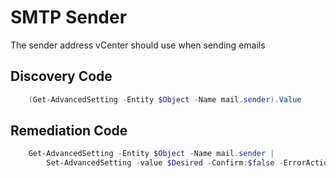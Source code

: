# SMTP Sender
The sender address vCenter should use when sending emails
## Discovery Code
```powershell
    (Get-AdvancedSetting -Entity $Object -Name mail.sender).Value
```

## Remediation Code
```powershell
    Get-AdvancedSetting -Entity $Object -Name mail.sender |
        Set-AdvancedSetting -value $Desired -Confirm:$false -ErrorAction Stop
```
